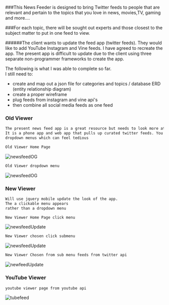 ###This News Feeder is designed to bring Twitter feeds to people that are relevant and pertain to the topics that you love in news, movies,TV, gaming and more....  

###For each topic, there will be sought out experts and those closest to the subject matter to put in one feed to view.

######The client wants to update the feed app (twitter feeds). They would like to add YouTube Instagram and Vine feeds. I have agreed to recreate the app. The present app is difficult to update due to the client using three separate non-programmer frameworks to create the app.

The following is what I was able to complete so far. <br>
I still need to: <br>
* create and map out a json file for categories and topics / database ERD (entity relationship diagram)
* create a proper wireframe
* plug feeds from instagram and vine api's
* then combine all social media feeds as one feed


### Old Viewer
``` markdown
The present news feed app is a great resource but needs to look more attractive to the viewer.
It is a phone app and web app that pulls up curated twitter feeds. You can only access through 
dropdown menus which can feel tedious
```

``` markdown
Old Viewer Home Page
```

![newsfeedOG](https://raw.githubusercontent.com/sspnyc/news-feed/master/bingefeedOG1.png)
``` markdown
Old Viewer dropdown menu
```
![newsfeedOG](https://raw.githubusercontent.com/sspnyc/news-feed/master/bingefeedOG2.png)

### New Viewer
``` markdown
Will use jquery mobile update the look of the app. 
The a clickable menu appears 
rather than a dropdown menu
```
``` markdown
New Viewer Home Page click menu
```
![newsfeedUpdate](https://raw.githubusercontent.com/sspnyc/news-feed/master/bingefeedNew1a.png?w=324&h=292)
``` markdown
New Viewer chosen click submenu
```
![newsfeedUpdate](https://raw.githubusercontent.com/sspnyc/news-feed/master/bingefeedNew1b.png)

``` markdown
New Viewer Chosen from sub menu feeds from twitter api
```
![newfeedUpdate](https://raw.githubusercontent.com/sspnyc/news-feed/master/bingfeedNew1ctweet.png)

### YouTube Viewer
``` markdown
youtube viewer page from youtube api
```
![tubefeed](https://raw.githubusercontent.com/sspnyc/news-feed/master/bingefeedNew1dyoutube.png)



